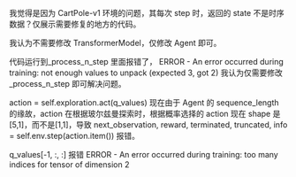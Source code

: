 我觉得是因为 CartPole-v1 环境的问题，其每次 step 时，返回的 state 不是时序数据？仅展示需要修复的地方的代码。

我认为不需要修改 TransformerModel，仅修改 Agent 即可。

代码运行到\_process_n_step 里面报错了，
ERROR - An error occurred during training: not enough values to unpack (expected 3, got 2)
我认为仅需要修改\_process_n_step 即可解决问题。

action = self.exploration.act(q_values)
现在由于 Agent 的 sequence_length 的缘故，action 在根据玻尔兹曼探索时，根据概率选择的 action 现在 shape 是[5,1]，而不是[1,1]，导致 next_observation, reward, terminated, truncated, info = self.env.step(action.item()) 报错。

q_values[-1, :, :] 报错 ERROR - An error occurred during training: too many indices for tensor of dimension 2

